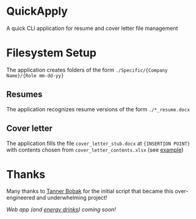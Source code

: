 # QuickApply
A quick CLI application for resume and cover letter file management

# Filesystem Setup
The application creates folders of the form `./Specific/{Company Name}/{Role mm-dd-yy}`
## Resumes
The application recognizes resume versions of the form `./*_resume.docx`
## Cover letter
The application fills the file `cover_letter_stub.docx` at `{INSERTION POINT}` with contents chosen from `cover_letter_contents.xlsx` (see [example](https://github.com/iveshenry18/QuickApply/blob/master/EXAMPLE_cover_letter_contents.xlsx))
# Thanks
Many thanks to [Tanner Bobak](https://github.com/tannerbobak) for the initial script that became this over-engineered and underwhelming project!

_Web app (and [energy drinks](https://www.shlempo.com/)) coming soon!_
